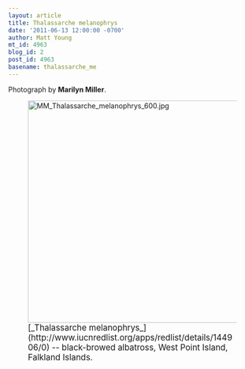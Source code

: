 ```yaml
---
layout: article
title: Thalassarche melanophrys
date: '2011-06-13 12:00:00 -0700'
author: Matt Young
mt_id: 4963
blog_id: 2
post_id: 4963
basename: thalassarche_me
---
```

Photograph by **Marilyn Miller**. 


<figure>
<img src="{{ site.baseurl }}/uploads/2011/MM_Thalassarche_melanophrys_600.jpg" alt="MM_Thalassarche_melanophrys_600.jpg" width="600" height="450" />
<figcaption markdown="span">
<big>[_Thalassarche melanophrys_](http://www.iucnredlist.org/apps/redlist/details/144906/0) -- black-browed albatross, West Point Island, Falkland Islands.</big>

</figcaption>
</figure>
